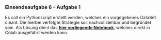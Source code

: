 ### Einsendeaufgabe 6 - Aufgabe 1

Es soll ein Pythonscript erstellt werden, welches ein vorgegebenes DataSet cleant. Die hierbei verfolgte Strategie soll nachvollziehbar und begründet sein. Als Lösung dient das [**hier vorliegende Notebook**](https://github.com/ChristianKitte/HelloCodeCleaning/blob/main/EA_6_Data_Cleaning_Excercise_Aufgabe_1.ipynb), welches direkt in Colab ausgeführt werden kann.

